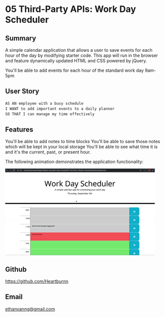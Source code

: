 # 05 Third-Party APIs: Work Day Scheduler

## Summary

A simple calendar application that allows a user to save events for each hour of the day by modifying starter code. This app will run in the browser and feature dynamically updated HTML and CSS powered by jQuery.

You'll be able to add events for each hour of the standard work day 9am-5pm

## User Story

```md
AS AN employee with a busy schedule
I WANT to add important events to a daily planner
SO THAT I can manage my time effectively
```

## Features

You'll be able to add notes to time blocks
You'll be able to save those notes which will be kept in your local storage
You'll be able to see what time it is and it's the current, past, or present hour.

The following animation demonstrates the application functionality:

![A user clicks on slots on the color-coded calendar and edits the events.](./Assets/05-third-party-apis-homework-demo.gif)


## Github
https://github.com/Heartburnn

## Email
ethanvanng@gmail.com
